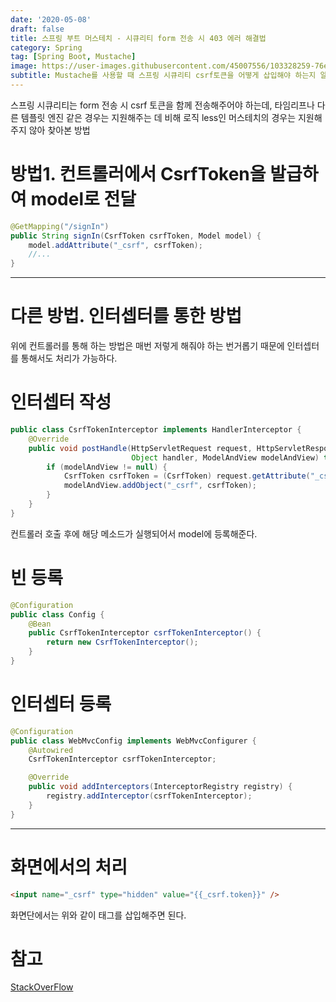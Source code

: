 ```yaml
---
date: '2020-05-08'
draft: false
title: 스프링 부트 머스테치 - 시큐리티 form 전송 시 403 에러 해결법
category: Spring
tag: [Spring Boot, Mustache]
image: https://user-images.githubusercontent.com/45007556/103328259-76e46d00-4a9b-11eb-91a0-6790f4be29ab.png
subtitle: Mustache를 사용할 때 스프링 시큐리티 csrf토큰을 어떻게 삽입해야 하는지 알아보자
---
```


스프링 시큐리티는 form 전송 시 csrf 토큰을 함께 전송해주어야 하는데, 타임리프나 다른 템플릿 엔진 같은 경우는 지원해주는 데 비해 로직 less인 머스테치의 경우는 지원해주지 않아 찾아본 방법

# 방법1. 컨트롤러에서 CsrfToken을 발급하여 model로 전달 

```java
@GetMapping("/signIn")
public String signIn(CsrfToken csrfToken, Model model) {
    model.addAttribute("_csrf", csrfToken);
    //...
}
```

---

# 다른 방법. 인터셉터를 통한 방법

위에 컨트롤러를 통해 하는 방법은 매번 저렇게 해줘야 하는 번거롭기 때문에 인터셉터를 통해서도 처리가 가능하다.

# 인터셉터 작성

```java
public class CsrfTokenInterceptor implements HandlerInterceptor {
    @Override
    public void postHandle(HttpServletRequest request, HttpServletResponse response,
                           Object handler, ModelAndView modelAndView) throws Exception {
        if (modelAndView != null) {
            CsrfToken csrfToken = (CsrfToken) request.getAttribute("_csrf");
            modelAndView.addObject("_csrf", csrfToken);
        }
    }
}
```

컨트롤러 호출 후에 해당 메소드가 실행되어서 model에 등록해준다.

# 빈 등록

```java
@Configuration
public class Config {
    @Bean
    public CsrfTokenInterceptor csrfTokenInterceptor() {
        return new CsrfTokenInterceptor();
    }
}
```

# 인터셉터 등록

```java
@Configuration
public class WebMvcConfig implements WebMvcConfigurer {
    @Autowired
    CsrfTokenInterceptor csrfTokenInterceptor;

    @Override
    public void addInterceptors(InterceptorRegistry registry) {
        registry.addInterceptor(csrfTokenInterceptor);
    }
}
```

---

# 화면에서의 처리

```html
<input name="_csrf" type="hidden" value="{{_csrf.token}}" />
```

화면단에서는 위와 같이 태그를 삽입해주면 된다.

# 참고

[StackOverFlow](https://stackoverflow.com/questions/26397168/how-to-use-spring-security-with-mustache)
